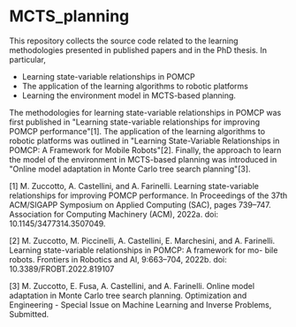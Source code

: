 # MCTS_planning

This repository collects the source code related to the learning methodologies presented in published papers and in the PhD thesis. In particular,
- Learning state-variable relationships in POMCP
- The application of the learning algorithms to robotic platforms
- Learning the environment model in MCTS-based planning.

The methodologies for learning state-variable relationships in POMCP was first published in "Learning state-variable relationships for improving POMCP performance"[1].
The application of the learning algorithms to robotic platforms was outlined in "Learning State-Variable Relationships in POMCP: A Framework for Mobile Robots"[2].
Finally, the approach to learn the model of the environment in MCTS-based planning was introduced in "Online model adaptation in Monte Carlo tree search planning"[3]. 

[1] M. Zuccotto, A. Castellini, and A. Farinelli. Learning state-variable relationships for improving POMCP performance. In Proceedings of the 37th ACM/SIGAPP Symposium on Applied Computing (SAC), pages 739–747. Association for Computing Machinery (ACM), 2022a. doi: 10.1145/3477314.3507049.

[2] M. Zuccotto, M. Piccinelli, A. Castellini, E. Marchesini, and A. Farinelli. Learning state-variable relationships in POMCP: A framework for mo- bile robots. Frontiers in Robotics and AI, 9:663–704, 2022b. doi: 10.3389/FROBT.2022.819107

[3] M. Zuccotto, E. Fusa, A. Castellini, and A. Farinelli. Online model adaptation in Monte Carlo tree search planning. Optimization and Engineering - Special Issue on Machine Learning and Inverse Problems, Submitted.

